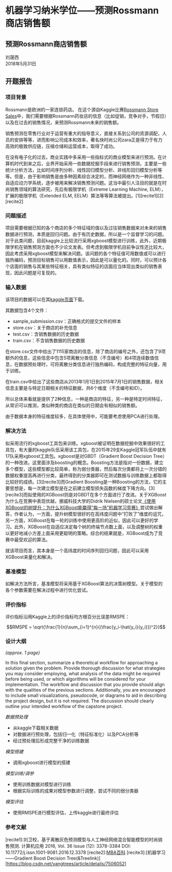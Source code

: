 # 机器学习纳米学位——预测Rossmann商店销售额
## 预测Rossmann商店销售额
刘晟西  
2018年5月31日

## 开题报告

### 项目背景

Rossmann是欧洲的一家连锁药店。 在这个源自Kaggle比赛[Rossmann Store Sales](https://www.kaggle.com/c/rossmann-store-sales)中，我们需要根据Rossmann药妆店的信息（比如促销，竞争对手，节假日）以及在过去的销售情况，来预测Rossmann未来的销售额。

销售预测在零售行业对于运营有重大的指导意义，直接关系到公司的资源调配，人员的安排等等，进而影响公司成本和效率，著名快时尚公司zara正是得力于有力高效的极致供应链，压缩仓储和运营成本，取得了成功。

在没有电子化的过去，商业实践中多采用一些指标式的商业模型来进行预测。在计算机时代到来之后，业界开始采用一些数据挖掘手段来进行销售预测，主要是一些统计分析方法，比如时间序列分析、线性回归模型分析、非线形回归模型分析等等。但是，由于影响销售是由多种因素综合决定的，而神经网络作为一种非线性、自适应动力学系统，逐步被用来解决销售预测问题。这当中最引人注目的就是在时尚销售领域的算法研究，先后有极限学机（Extreme Learning Machine, ELM），扩展的极限学机（Extended ELM, EELM）算法等等算法被提出。[1][recite1][2][recite2]

### 问题描述

项目需要根据已知的各个商店的多个特征域的值以及过往销售数据来对未来的销售数据进行预测，本质是回归问题。由于有历史数据，所以是一个监督学习的问题。对于此类问题，目前kaggle上比较流行采用xgboost模型进行训练，此外，近期极限学机在销售预测方面也不少论文发表。但考虑到极限学机目前争议性还比较大，因此考虑采用xgboost模型来解决问题。该问题的各个特征值可用数值或可以进行独热编码，预测目标销售可以用数值表示，因此是可以量化的。同时，可以预计各个店面的销售与其某些特征相关，具有类似特征的店面应当体现出类似的销售表现，因此问题是可复现的。



### 输入数据

该项目的数据可以在其[kaggle页面](https://www.kaggle.com/c/rossmann-store-sales/data)下载。

其数据包含4个文件：
- sample_submission.csv：正确格式的提交文件的样本
- store.csv：关于商店的补充信息
- test.csv：含销售数据的历史数据
- train.csv：不含销售数据的历史数据

在store.csv文件中给出了1115家商店的信息，除了商店的编号之外，还包含了9项额外的信息，这些信息中包含5项离散分类信息（不含编号）和4项连续数值信息，在数据预处理时，可将离散分类信息进行独热编码，构成完整的特征向量，用于训练。

在train.csv中给出了这些商店从2013年1月1日到2015年7月1日的销售数据，相关信息主要是与特定日期相关的特征数据，共6个维度（不含编号和ID）。

所以总体来看就是提供了2种信息，一种是商店的特征，另一种是特定时间特征，从常识可以推测，类似种类的商店在类似的日期会有相似的销售额。

由于数据本身的特征维度较多，在具体使用中，可能要考虑使用PCA进行处理。


### 解决方法

拟采用流行的xgboost工具包来训练。xgboost被证明在数据挖掘中效果很好的工具包，有大量的kaggle队伍采用该工具包，在2015年29支Kaggle冠军队伍中就有17队采用xgboost工具包。xgboost是对GBDT（Gradient Boost Decision Tree）的一种改进。这里面涉及boosting的概念。Boosting方法是指对一份数据，建立多个模型，这些模型都比较简单，称为弱分类器，然后每次分类都将上一次分错的数据权重提高再进行分类，最终得到的分类器即可在测试数据与训练数据上都取得比较好的成绩。[3][recite3]而Gradient Boosting是一种Boosting的方法，它的主要思想是，每一次建立模型是在之前建立模型损失函数的梯度下降方向。[3][recite3]而拟使用的XGBoost则是对GBDT在多个方面进行了改进。关于XGBoost为什么在竞赛中表现优越，挪威科技大学的Didrik Nielsen的硕士论文[《使用XGBoost的树提升：为什么XGBoost能赢得“每一场”机器学习竞赛》](https://brage.bibsys.no/xmlui/bitstream/handle/11250/2433761/16128_FULLTEXT.pdf)尝试做出解答，作者认为，一方面，提升树模型很好的在高纬度问题中“打败了”维度的诅咒，另一方面，XGBoost在每一轮的训练中使用更高阶的近似，因此可以更好的学习。此外，XGBoost在自适应决定每个树的终端节点数上面，以及调整树的权重以更好地减小方差上面采用更聪明的策略。综合的结果就是，XGBoost成为了竞赛中最受欢迎的算法。

就该项目而言，其本身是一个高纬度的时间序列回归问题，因此可以采用XGBoost来量化和解决。

### 基准模型

如解决方法所言，基准模型将采用基于XGBoost算法的决策树模型。关于模型的各个参数需要在解决过程中进行优化尝试。

### 评价指标

评价指标沿用Kaggle上的评价指标均方根百分比误差RMSPE：

$$RMSPE = \sqrt{\frac{1}{n}\sum_{i=1}^{n}{(\frac{y_i-\hat{y_i}{y_i}})^2}}$$


### 设计大纲
_(approx. 1 page)_

In this final section, summarize a theoretical workflow for approaching a solution given the problem. Provide thorough discussion for what strategies you may consider employing, what analysis of the data might be required before being used, or which algorithms will be considered for your implementation. The workflow and discussion that you provide should align with the qualities of the previous sections. Additionally, you are encouraged to include small visualizations, pseudocode, or diagrams to aid in describing the project design, but it is not required. The discussion should clearly outline your intended workflow of the capstone project.

*数据预处理*
- 从kaggle下载相关数据
- 对数据进行预处理，包括归一化（特征标准化）以及PCA分析等
- 经过预处理后形成完整干净的训练数据



*模型搭建*
- 调用xgboost进行模型的搭建

*模型训练/调参*
- 使用训练数据对模型进行训练
- 根据实际训练的成果对模型参数进行调整，尝试不同的弱分类器

*模型评估*
- 使用RMSPE进行模型评估，上传kaggle进行最终评估

### 参考文献

[recite1]:刘卫校，基于离散灰色预测模型与人工神经网络混合智能模型的时尚销售预测. 计算机应用 2016, Vol. 36 Issue (12): 3378-3384  DOI: 10.11772/j.issn.1001-9081.2016.12.3378
[recite2]:[MBA百科](http://wiki.mbalib.com/wiki/%E9%94%80%E5%94%AE%E9%A2%84%E6%B5%8B)
[recite3]:[机器学习——Gradient Boost Decision Tree(&Treelink)][https://blog.csdn.net/yangtrees/article/details/7506052]
